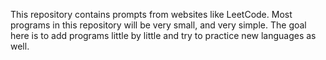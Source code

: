 This repository contains prompts from websites like LeetCode. Most programs in this repository will be very small, and very simple. The goal here is to add programs little by little
and try to practice new languages as well.
